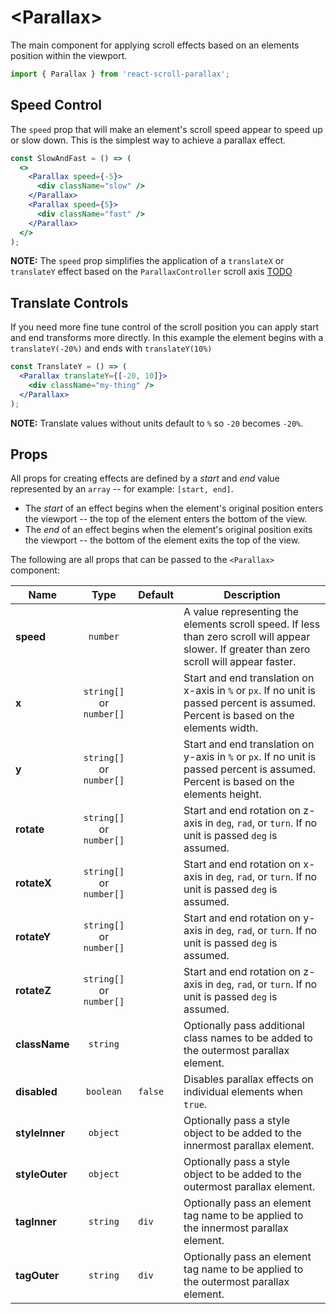 # \<Parallax>

The main component for applying scroll effects based on an elements position within the viewport.

```jsx
import { Parallax } from 'react-scroll-parallax';
```

## Speed Control

The `speed` prop that will make an element's scroll speed appear to speed up or slow down. This is the simplest way to achieve a parallax effect.

```jsx
const SlowAndFast = () => (
  <>
    <Parallax speed={-5}>
      <div className="slow" />
    </Parallax>
    <Parallax speed={5}>
      <div className="fast" />
    </Parallax>
  </>
);
```

**NOTE:** The `speed` prop simplifies the application of a `translateX` or `translateY` effect based on the `ParallaxController` scroll axis [TODO](#link)

## Translate Controls

If you need more fine tune control of the scroll position you can apply start and end transforms more directly. In this example the element begins with a `translateY(-20%)` and ends with `translateY(10%)`

```jsx
const TranslateY = () => (
  <Parallax translateY={[-20, 10]}>
    <div className="my-thing" />
  </Parallax>
);
```

**NOTE:** Translate values without units default to `%` so `-20` becomes `-20%`.

## Props

All props for creating effects are defined by a _start_ and _end_ value represented by an `array` -- for example: `[start, end]`.

- The _start_ of an effect begins when the element's original position enters the viewport -- the top of the element enters the bottom of the view.
- The _end_ of an effect begins when the element's original position exits the viewport -- the bottom of the element exits the top of the view.

The following are all props that can be passed to the `<Parallax>` component:

| Name           |           Type           | Default | Description                                                                                                                                  |
| -------------- | :----------------------: | :------ | -------------------------------------------------------------------------------------------------------------------------------------------- |
| **speed**      |         `number`         |         | A value representing the elements scroll speed. If less than zero scroll will appear slower. If greater than zero scroll will appear faster. |
| **x**          | `string[]` or `number[]` |         | Start and end translation on x-axis in `%` or `px`. If no unit is passed percent is assumed. Percent is based on the elements width.         |
| **y**          | `string[]` or `number[]` |         | Start and end translation on y-axis in `%` or `px`. If no unit is passed percent is assumed. Percent is based on the elements height.        |
| **rotate**     | `string[]` or `number[]` |         | Start and end rotation on z-axis in `deg`, `rad`, or `turn`. If no unit is passed `deg` is assumed.                                          |
| **rotateX**    | `string[]` or `number[]` |         | Start and end rotation on x-axis in `deg`, `rad`, or `turn`. If no unit is passed `deg` is assumed.                                          |
| **rotateY**    | `string[]` or `number[]` |         | Start and end rotation on y-axis in `deg`, `rad`, or `turn`. If no unit is passed `deg` is assumed.                                          |
| **rotateZ**    | `string[]` or `number[]` |         | Start and end rotation on z-axis in `deg`, `rad`, or `turn`. If no unit is passed `deg` is assumed.                                          |
| **className**  |         `string`         |         | Optionally pass additional class names to be added to the outermost parallax element.                                                        |
| **disabled**   |        `boolean`         | `false` | Disables parallax effects on individual elements when `true`.                                                                                |
| **styleInner** |         `object`         |         | Optionally pass a style object to be added to the innermost parallax element.                                                                |
| **styleOuter** |         `object`         |         | Optionally pass a style object to be added to the outermost parallax element.                                                                |
| **tagInner**   |         `string`         | `div`   | Optionally pass an element tag name to be applied to the innermost parallax element.                                                         |
| **tagOuter**   |         `string`         | `div`   | Optionally pass an element tag name to be applied to the outermost parallax element.                                                         |
